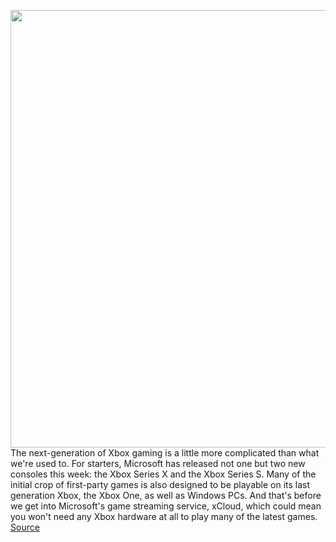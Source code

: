 <img src='https://cdn.vox-cdn.com/thumbor/9JMOOUqVTfTkJh7ws1csFI_rhwg=/0x0:4364x2908/1200x0/filters:focal(0x0:4364x2908):no_upscale()/cdn.vox-cdn.com/uploads/chorus_asset/file/21874754/xbox_series_x_component_blowout_1.jpg' width='700px' /><br/>
The next-generation of Xbox gaming is a little more complicated than what we're used to. For starters, Microsoft has released not one but two new consoles this week: the Xbox Series X and the Xbox Series S. Many of the initial crop of first-party games is also designed to be playable on its last generation Xbox, the Xbox One, as well as Windows PCs. And that's before we get into Microsoft's game streaming service, xCloud, which could mean you won't need any Xbox hardware at all to play many of the latest games.
<a href='https://www.theverge.com/21432635/xbox-series-x-s-release-date-news-price-features-specs-hardware-games'> Source <a/>